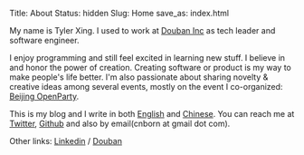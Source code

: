 Title: About
Status: hidden
Slug: Home
save_as: index.html

My name is Tyler Xing. I used to work at [Douban Inc](http://www.douban.com) as tech leader and software engineer.

I enjoy programming and still feel excited in  learning new stuff. I believe in and honor the power of creation. Creating software or product is my way to make people's life better. I'm also passionate about sharing novelty & creative ideas among several events, mostly on the event I co-organized: [Beijing OpenParty](http://www.beijing-open-party.org).

This is my blog and I write in both [English](http://cnborn.net/blog/lang/en/) and [Chinese](http://cnborn.net/blog/lang/zh/). You can reach me at [Twitter](http://twitter.com/CNBorn), [Github](https://github.com/CNBorn) and also by email(cnborn at gmail dot com).

Other links:
 [Linkedin](http://cn.linkedin.com/in/cnborn) / [Douban](http://www.douban.com/people/CNBorn/)

